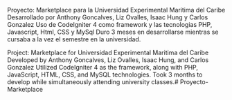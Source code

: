 
Proyecto: Marketplace para la Universidad Experimental Maritima del Caribe
Desarrollado por Anthony Goncalves, Liz Ovalles, Isaac Hung y Carlos Gonzalez
Uso de CodeIgniter 4 como framework y las tecnologias PHP, Javascript, Html, CSS y MySql
Duro 3 meses en desarrollarse mientras se cursaba a la vez el semestre en la universidad.

Project: Marketplace for Universidad Experimental Maritima del Caribe
Developed by Anthony Goncalves, Liz Ovalles, Isaac Hung, and Carlos Gonzalez
Utilized CodeIgniter 4 as the framework, along with PHP, JavaScript, HTML, CSS, and MySQL technologies.
Took 3 months to develop while simultaneously attending university classes.#   P r o y e c t o - M a r k e t p l a c e  
 